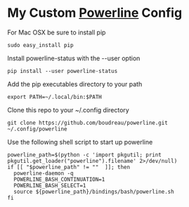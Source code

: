 # My Custom [Powerline](https://github.com/powerline/powerline) Config

For Mac OSX be sure to install pip

```shell
sudo easy_install pip
```

Install powerline-status with the --user option

```shell
pip install --user powerline-status
```

Add the pip executables directory to your path

```shell
export PATH=~/.local/bin:$PATH
```

Clone this repo to your ~/.config directory

```shell
git clone https://github.com/boudreau/powerline.git ~/.config/powerline
```

Use the following shell script to start up powerline

```shell
powerline_path=$(python -c 'import pkgutil; print pkgutil.get_loader("powerline").filename' 2>/dev/null)
if [[ "$powerline_path" != ""  ]]; then
  powerline-daemon -q
  POWERLINE_BASH_CONTINUATION=1
  POWERLINE_BASH_SELECT=1
  source ${powerline_path}/bindings/bash/powerline.sh
fi
```
